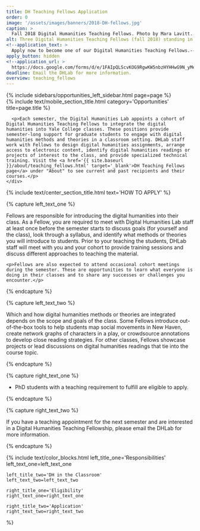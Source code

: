 ```yaml
---
title: DH Teaching Fellows Application
order: 0
image: '/assets/images/banners/2018-DH-fellows.jpg'
caption: >
  Fall 2018 Digital Humanities Teaching Fellows. Photo by Mara Lavitt.
alt: Three Digital Humanities Teaching Fellows (fall 2018) standing in front of special projects cube in the Franke Family Digital Humanities Laboratory.
<!--application_text: >
  Apply now to become one of our Digital Humanities Teaching Fellows.-->
apply_button: hidden
<!--application_url: >
  https://docs.google.com/forms/d/e/1FAIpQLScvKOG9RgwKW5nbzHYHHwG9N_yMeoLpaBH-RNbSB1BH0clenA/viewform?usp=sf_link-->
deadline: Email the DHLab for more information.
overview: teaching_fellows
---
```


<div class='center-column'>
  <div class='two-column-container one-third-width top-text'>
    <div class='left-column'>
      {% include sidebars/opportunities_left_sidebar.html page=page %}
    </div>
    <div class='right-column'>
      {% include text/mobile_section_title.html
        category='Opportunities'
        title=page.title
      %}

      <p>Each semester, the Digital Humanities Lab appoints a cohort of Digital Humanities Teaching Fellows to integrate the digital humanities into Yale College classes. These positions provide semester-long support for graduate students to engage with digital humanities methods and theories in a classroom setting. DHLab staff work with Fellows to design digital humanities assignments, arrange access to electronic content, identify digital humanities readings or projects of interest to the class, and provide specialized technical training. Visit the <a href='{{ site.baseurl }}/about/teaching_fellows.html' target='_blank'>DH Teaching Fellows page</a> under "About" to see current and past recipients and their courses.</p>
    </div>
   </div>

  {% include text/center_section_title.html
    text='HOW TO APPLY'
  %}

  {% capture left_text_one %}
    <p>Fellows are responsible for introducing the digital humanities into their class. As a Fellow, you are required to meet with Digital Humanities Lab staff at least once before the semester starts to discuss goals (for yourself and the class), look through a syllabus, and identify what methods or theories you will introduce to students. Prior to your teaching the students, DHLab staff will meet with you and your cohort to provide training sessions and discuss different approaches to teaching the material.</p> 

    <p>Fellows are also expected to attend occasional cohort meetings during the semester. These are opportunities to learn what everyone is doing in their classes and to share any successes or challenges you encounter.</p>
  {% endcapture %}

  {% capture left_text_two %}
    <p>Which and how digital humanities methods or theories are integrated depends on the scope and goals of the class. Some Fellows introduce out-of-the-box tools to help students map social movements in New Haven, create network graphs of characters in a play, or crowdsource annotations to develop close reading strategies. For other classes, Fellows showcase projects or lead discussions on digital humanities readings that tie into the course topic.</p>
  {% endcapture %}
  
  {% capture right_text_one %}
    <ul>
      <li>PhD students with a teaching requirement to fulfill are eligible to apply.</li>
    </ul>
  {% endcapture %}

  {% capture right_text_two %}
    <p>If you have a teaching appointment for the next semester and are interested in a Digital Humanities Teaching Fellowship, please email the DHLab for more information.</p>
  {% endcapture %}

  {% include text/color_blocks.html
    left_title_one='Responsibilities'
    left_text_one=left_text_one
    
    left_title_two='DH in the Classroom'
    left_text_two=left_text_two
    
    right_title_one='Eligibility'
    right_text_one=right_text_one

    right_title_two='Application'
    right_text_two=right_text_two
  %}
</div>
